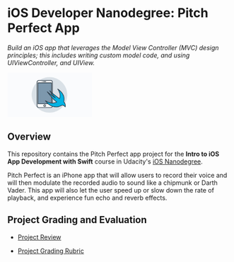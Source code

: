 # iOS Developer Nanodegree: Pitch Perfect App
*Build an iOS app that leverages the Model View Controller (MVC) design principles; this includes writing custom model code, and using UIViewController, and UIView.*

<img src="https://github.com/jamesdellinger/ios-nanodegree-pitch-perfect-app/blob/master/iosndlogo.jpg" alt="iOS Developer Nanodegree logo" height="100" >

## Overview
This repository contains the Pitch Perfect app project for the **Intro to iOS App Development with Swift** course in Udacity's [iOS Nanodegree](https://www.udacity.com/course/ios-developer-nanodegree--nd003).

Pitch Perfect is an iPhone app that will allow users to record their voice and will then modulate the recorded audio to sound like a chipmunk or Darth Vader. This app will also let the user speed up or slow down the rate of playback, and experience fun echo and reverb effects.

## Project Grading and Evaluation

* [Project Review](https://github.com/jamesdellinger/ios-nanodegree-pitch-perfect-app/blob/master/ios-nanodegree-pitch-perfect-app-review.pdf)

* [Project Grading Rubric](https://github.com/jamesdellinger/ios-nanodegree-pitch-perfect-app/blob/master/pitch-perfect-app-specs-and-rubric.pdf)
